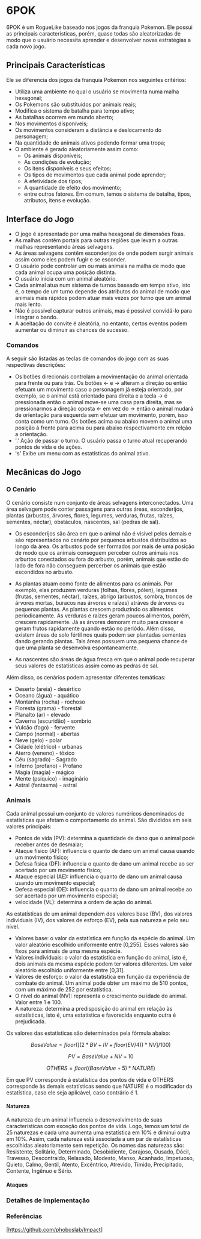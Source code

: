 # 6POK

6POK é um RogueLike baseado nos jogos da franquia Pokemon.
Ele possui as principais características, porém, quase todas são aleatorizadas de modo que o usuário necessita aprender e desenvolver novas estratégias a cada novo jogo.

## Principais Características

Ele se diferencia dos jogos da franquia Pokemon nos seguintes critérios:
- Utiliza uma ambiente no qual o usuário se movimenta numa malha hexagonal;
- Os Pokemons são substituídos por animais reais;
- Modifica o sistema de batalha para tempo ativo;
- As batalhas ocorrem em mundo aberto;
- Nos movimentos disponíveis;
- Os movimentos consideram a distância e deslocamento do personagem;
- Na quantidade de animais ativos podendo formar uma tropa;
- O ambiente é gerado aleatoriamente assim como:
  - Os animais disponíveis;
  - As condições de evolução;
  - Os itens disponíveis e seus efeitos;
  - Os tipos de movimentos que cada animal pode aprender;
  - A efetividade dos tipos;
  - A quantidade de efeito dos movimento;
  - entre outros fatores.
Em comum, temos o sistema de batalha, tipos, atributos, itens e evolução.

## Interface do Jogo

- O jogo é apresentado por uma malha hexagonal de dimensões fixas.
- As malhas contêm portais para outras regiões que levam a outras malhas representando áreas selvagens.
- As áreas selvagens contêm esconderijos de onde podem surgir animais assim como eles podem fugir e se esconder.
- O usuário pode controlar um ou mais animais na malha de modo que cada animal ocupa uma posição distinta.
- O usuário inicia com um animal aleatório.
- Cada animal atua num sistema de turnos baseado em tempo ativo, isto é, o tempo de um turno depende dos atributos do animal de modo que animais mais rápidos podem atuar mais vezes por turno que um animal mais lento.
- Não é possível capturar outros animais, mas é possível convidá-lo para integrar o bando.
- A aceitação do convite é aleatória, no entanto, certos eventos podem aumentar ou diminuir as chances de sucesso.

### Comandos

A seguir são listadas as teclas de comandos do jogo com as suas respectivas descrições:

- Os botões direcionais controlam a movimentação do animal orientada para frente ou para trás. Os botões <- e -> alteram a direção ou então efetuam um movimento caso o personagem já esteja orientado, por exemplo, se o animal está orientado para direita e a tecla -> é pressionada então o animal move-se uma casa para direita, mas se pressionarmos a direção oposta <- em vez do -> então o animal mudará de orientação para esquerda sem efetuar um movimento, porém, isso conta como um turno. Os botões acima ou abaixo movem o animal uma posição à frente para acima ou para abaixo respectivamente em relção a orientação.
- '.' Ação de passar o turno. O usuário passa o turno atual recuperando pontos de vida e de ações.
- 's' Exibe um menu com as estatísticas do animal ativo.

## Mecânicas do Jogo

### O Cenário

O cenário consiste num conjunto de áreas selvagens interconectados. Uma área selvagem pode conter passagens para outras áreas, esconderijos, plantas (arbustos, árvores, flores, legumes, verduras, frutas, raízes, sementes, néctar), obstáculos, nascentes, sal (pedras de sal).

- Os esconderijos são área em que o animal não é visível pelos demais e são representados no cenário por pequenos arbustos distribuídos ao longo da área. Os arbustos pode ser formados por mais de uma posição de modo que os animais conseguem perceber outros animais nos arburtos conectados ou fora do arbusto, porém, animais que estão do lado de fora não conseguem percerber os animais que estão escondidos no arbusto.

- As plantas atuam como fonte de alimentos para os animais. Por exemplo, elas produzem verduras (folhas, flores, pólen),  legumes (frutas, sementes, néctar), raízes, abrigo (arbustos, sombra, troncos de árvores mortas, buracos nas árvores e raízes) atráves de árvores ou pequenas plantas. As plantas crescem produzindo os alimentos periodicamente. As verduras e raízes geram poucos alimentos, porém, crescem rapidamente. Já as árvores demoram muito para crescer e geram frutos rapidamente quando estão no periódo. Além disso, existem áreas de solo fértil nos quais podem ser plantadas sementes dando gerando plantas. Tais áreas possuem uma pequena chance de que uma planta se desenvolva espontaneamente.

- As nascentes são áreas de água fresca em que o animal pode recuperar seus valores de estatísticas assim como as pedras de sal.

Além disso, os cenários podem apresentar diferentes temáticas:
- Deserto (areia) - desértico
- Oceano (água) - aquático
- Montanha (rocha) - rochoso
- Floresta (grama) - florestal
- Planalto (ar) - elevado
- Caverna (escuridão) - sombrio
- Vulcão (fogo) - fervente
- Campo (normal) - abertas
- Neve (gelo) - polar
- Cidade (elétrico) - urbanas
- Aterro (veneno) - tóxico
- Céu (sagrado) - Sagrado
- Inferno (profano) - Profano
- Magia (magia) - mágico
- Mente (psíquico) - imaginário
- Astral (fantasma) - astral


### Animais

Cada animal possui um conjunto de valores numéricos denominados de estatísticas que afetam o comportamento do animal. São divididos em seis valores principais:
- Pontos de vida (PV): determina a quantidade de dano que o animal pode receber antes de desmaiar;
- Ataque físico (AF): influencia o quanto de dano um animal causa usando um movimento físico;
- Defesa física (DF): influencia o quanto de dano um animal recebe ao ser acertado por um movimento físico;
- Ataque especial (AE): influencia o quanto de dano um animal causa usando um movimento especial;
- Defesa especial (DE): influencia o quanto de dano um animal recebe ao ser acertado por um movimento especial;
- velocidade (VL): determina a ordem de ação do animal.

As estatísticas de um animal dependem dos valores base (BV), dos valores individuais (IV), dos valores de esforço (EV), pela sua natureza e pelo seu nível.
- Valores base: o valor da estatística em função da espécie do animal. Um valor aleatório escolhido uniformente entre [0,255]. Esses valores são fixos para animais de uma mesma espécie.
- Valores individuais: o valor da estatística em função do animal, isto é, dois animais da mesma espécie podem ter valores diferentes. Um valor aleatório escolhido uniformente entre [0,31].
- Valores de esforço: o valor da estatística em função da experiência de combate do animal. Um animal pode obter um máximo de 510 pontos, com um máximo de 252 por estatística.
- O nível do animal (NV): representa o crescimento ou idade do animal. Valor entre 1 e 100.
- A natureza: determina a predisposição do animal em relação às estatísticas, isto é, uma estatística e favorecida enquanto outra é prejudicada.

Os valores das estatísticas são determinados pela fórmula abaixo:

$$ BaseValue = floor([ (2 * BV + IV + floor(EV/4) ) * NV] / 100) $$

$$ PV = BaseValue + NV + 10 $$

$$ OTHERS = floor( (BaseValue + 5) * NATURE) $$

Em que PV corresponde à estatística dos pontos de vida e OTHERS corresponde às demais estatísticas sendo que NATURE é o modificador da estatística, caso ele seja aplicável, caso contrário é 1.

#### Natureza

A natureza de um animal influencia o desenvolvimento de suas características com exceção dos pontos de vida.
Logo, temos um total de 25 naturezas e cada uma aumenta uma estatística em 10% e diminui outra em 10%. Assim, cada natureza está associada a um par de estatísticas escolhidas aleatoriamente sem repetição. Os nomes das naturezas são: Resistente, Solitário, Determinado, Desobidiente, Corajoso, Ousado, Dócil, Travesso, Descontraído, Relaxado, Modesto, Manso, Acanhado, Impetuoso, Quieto, Calmo, Gentil, Atento, Excêntrico, Atrevido, Tímido, Precipitado, Contente, Ingênuo e Sério.
 
#### Ataques



### Detalhes de Implementação

  
### Referências

[https://github.com/phoboslab/Impact]
 